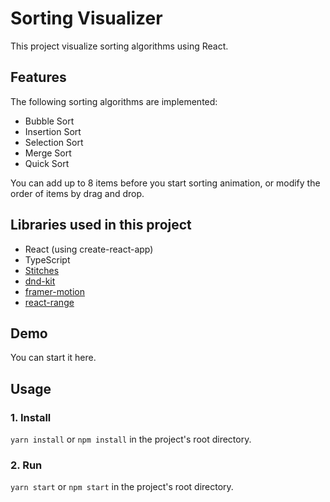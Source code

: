# Sorting Visualizer

This project visualize sorting algorithms using React.

## Features

The following sorting algorithms are implemented:

- Bubble Sort
- Insertion Sort
- Selection Sort
- Merge Sort
- Quick Sort

You can add up to 8 items before you start sorting animation, or modify the order of items by drag and drop.

## Libraries used in this project

- React (using create-react-app)
- TypeScript
- [Stitches](https://stitches.dev/)
- [dnd-kit](https://dndkit.com/)
- [framer-motion](https://www.framer.com/docs/)
- [react-range](https://github.com/tajo/react-range)

## Demo

You can start it here.

## Usage

### 1. Install

`yarn install` or `npm install` in the project's root directory.

### 2. Run

`yarn start` or `npm start` in the project's root directory.
